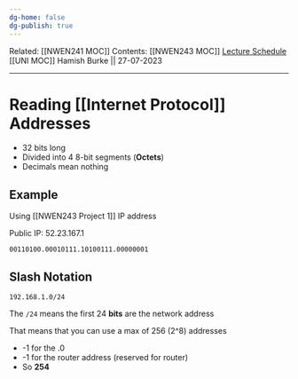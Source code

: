 ```yaml
---
dg-home: false
dg-publish: true
---
```

Related: [[NWEN241 MOC]]
Contents: [[NWEN243 MOC]]
[Lecture Schedule](https://ecs.wgtn.ac.nz/Courses/NWEN243_2023T2/LectureSchedule)
[[UNI MOC]]
Hamish Burke || 27-07-2023
***

# Reading [[Internet Protocol]] Addresses

- 32 bits long
- Divided into 4 8-bit segments (**Octets**)
- Decimals mean nothing

## Example

Using [[NWEN243 Project 1]] IP address

Public IP: 52.23.167.1

```
00110100.00010111.10100111.00000001
```

## Slash Notation

`192.168.1.0/24`

The `/24` means the first 24 **bits** are the network address

That means that you can use a max of 256 (2^8) addresses 
- -1 for the .0
- -1 for the router address (reserved for router)
- So **254**


